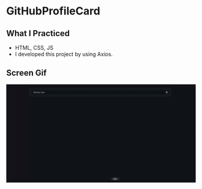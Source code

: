 # GitHubProfileCard

## What I Practiced

- HTML, CSS, JS
- I developed this project by using Axios.

## Screen Gif

![](screen.gif)
